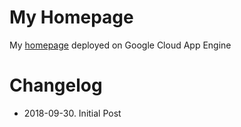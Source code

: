 # My Homepage
My [homepage](http://liw-vivian.appspot.com) deployed on Google Cloud App Engine

# Changelog
* 2018-09-30. Initial Post
